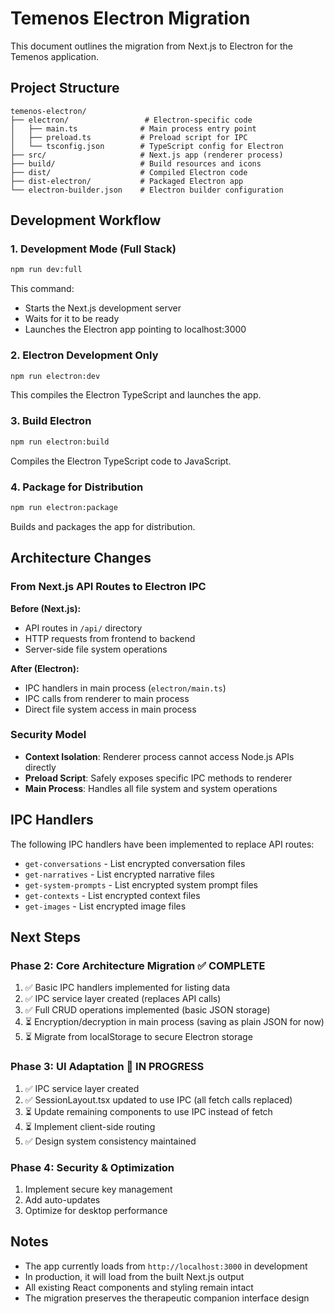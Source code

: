 # Temenos Electron Migration

This document outlines the migration from Next.js to Electron for the Temenos application.

## Project Structure

```
temenos-electron/
├── electron/                 # Electron-specific code
│   ├── main.ts              # Main process entry point
│   ├── preload.ts           # Preload script for IPC
│   └── tsconfig.json        # TypeScript config for Electron
├── src/                     # Next.js app (renderer process)
├── build/                   # Build resources and icons
├── dist/                    # Compiled Electron code
├── dist-electron/           # Packaged Electron app
└── electron-builder.json    # Electron builder configuration
```

## Development Workflow

### 1. Development Mode (Full Stack)
```bash
npm run dev:full
```
This command:
- Starts the Next.js development server
- Waits for it to be ready
- Launches the Electron app pointing to localhost:3000

### 2. Electron Development Only
```bash
npm run electron:dev
```
This compiles the Electron TypeScript and launches the app.

### 3. Build Electron
```bash
npm run electron:build
```
Compiles the Electron TypeScript code to JavaScript.

### 4. Package for Distribution
```bash
npm run electron:package
```
Builds and packages the app for distribution.

## Architecture Changes

### From Next.js API Routes to Electron IPC

**Before (Next.js):**
- API routes in `/api/` directory
- HTTP requests from frontend to backend
- Server-side file system operations

**After (Electron):**
- IPC handlers in main process (`electron/main.ts`)
- IPC calls from renderer to main process
- Direct file system access in main process

### Security Model

- **Context Isolation**: Renderer process cannot access Node.js APIs directly
- **Preload Script**: Safely exposes specific IPC methods to renderer
- **Main Process**: Handles all file system and system operations

## IPC Handlers

The following IPC handlers have been implemented to replace API routes:

- `get-conversations` - List encrypted conversation files
- `get-narratives` - List encrypted narrative files  
- `get-system-prompts` - List encrypted system prompt files
- `get-contexts` - List encrypted context files
- `get-images` - List encrypted image files

## Next Steps

### Phase 2: Core Architecture Migration ✅ COMPLETE
1. ✅ Basic IPC handlers implemented for listing data
2. ✅ IPC service layer created (replaces API calls)
3. ✅ Full CRUD operations implemented (basic JSON storage)
4. ⏳ Encryption/decryption in main process (saving as plain JSON for now)
5. ⏳ Migrate from localStorage to secure Electron storage

### Phase 3: UI Adaptation 🔄 IN PROGRESS
1. ✅ IPC service layer created
2. ✅ SessionLayout.tsx updated to use IPC (all fetch calls replaced)
3. ⏳ Update remaining components to use IPC instead of fetch
4. ⏳ Implement client-side routing
5. ✅ Design system consistency maintained

### Phase 4: Security & Optimization
1. Implement secure key management
2. Add auto-updates
3. Optimize for desktop performance

## Notes

- The app currently loads from `http://localhost:3000` in development
- In production, it will load from the built Next.js output
- All existing React components and styling remain intact
- The migration preserves the therapeutic companion interface design
